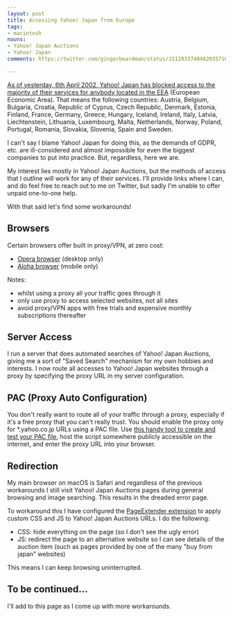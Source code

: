 ```yaml
---
layout: post
title: Accessing Yahoo! Japan from Europe
tags:
- macintosh
nouns:
- Yahoo! Japan Auctions
- Yahoo! Japan
comments: https://twitter.com/gingerbeardman/status/1512033740482035716

---
```


[As of yesterday, 6th April 2002, Yahoo! Japan has blocked access to the majority of their services for anybody located in the EEA](https://www.theverge.com/2022/2/1/22911965/yahoo-japan-europe-offline-regulations-compliance-gdpr) (European Economic Area). That means the following countries: Austria, Belgium, Bulgaria, Croatia, Republic of Cyprus, Czech Republic, Denmark, Estonia, Finland, France, Germany, Greece, Hungary, Iceland, Ireland, Italy, Latvia, Liechtenstein, Lithuania, Luxembourg, Malta, Netherlands, Norway, Poland, Portugal, Romania, Slovakia, Slovenia, Spain and Sweden.

I can't say I blame Yahoo! Japan for doing this, as the demands of GDPR, etc. are ill-considered and almost impossible for even the biggest companies to put into practice. But, regardless, here we are.

My interest lies mostly in Yahoo! Japan Auctions, but the methods of access that I outline will work for any of their services. I'll provide links where I can, and do feel free to reach out to me on Twitter, but sadly I'm unable to offer unpaid one-to-one help.

With that said let's find some workarounds!

## Browsers

Certain browsers offer built in proxy/VPN, at zero cost:

- [Opera browser](https://addons.opera.com/en-gb/extensions/details/opera-vpn/) (desktop only)
- [Aloha browser](https://alohabrowser.com) (mobile only)

Notes:
- whilst using a proxy all your traffic goes through it
- only use proxy to access selected websites, not all sites
- avoid proxy/VPN apps with free trials and expensive monthly subscriptions thereafter

## Server Access

I run a server that does automated searches of Yahoo! Japan Auctions, giving me a sort of "Saved Search" mechanism for my own hobbies and interests. I now route all accesses to Yahoo! Japan websites through a proxy by specifying the proxy URL in my server configuration.

## PAC (Proxy Auto Configuration)

You don't really want to route all of your traffic through a proxy, especially if it's a free proxy that you can't really trust. You should enable the proxy only for *.yahoo.co.jp URLs using a PAC file. Use [this handy tool to create and test your PAC file](https://thorsen.pm/proxyforurl), host the script somewhere publicly accessible on the internet, and enter the proxy URL into your browser.

## Redirection

My main browser on macOS is Safari and regardless of the previous workarounds I still visit Yahoo! Japan Auctions pages during general browsing and image searching. This results in the dreaded error page.

To workaround this I have configured the [PageExtender extension](https://apps.apple.com/gb/app/pageextender-for-safari/id1457557274?mt=12) to apply custom CSS and JS to Yahoo! Japan Auctions URLs. I do the following:

- CSS: hide everything on the page (so I don't see the ugly error)
- JS: redirect the page to an alternative website so I can see details of the auction item (such as pages provided by one of the many "buy from japan" websites)

This means I can keep browsing uninterrupted.

## To be continued...

I'll add to this page as I come up with more workarounds.